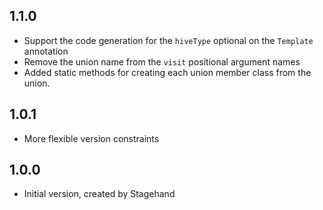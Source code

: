 ## 1.1.0
- Support the code generation for the `hiveType` optional on the `Template` annotation
- Remove the union name from the `visit` positional argument names
- Added static methods for creating each union member class from the union.

## 1.0.1
- More flexible version constraints

## 1.0.0

- Initial version, created by Stagehand
